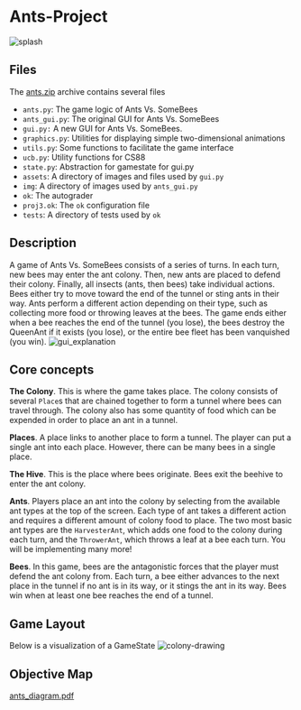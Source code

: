 # Ants-Project
![splash](https://user-images.githubusercontent.com/98563830/215884908-0aee7a6f-d024-4809-b167-9eea25b9304a.png)

## Files
<p>The <a href="ants.zip">ants.zip</a> archive contains several files
<ul>
  <li><code>ants.py</code>: The game logic of Ants Vs. SomeBees</li>
  <li><code>ants_gui.py</code>: The original GUI for Ants Vs. SomeBees</li>
  <li><code>gui.py:</code> A new GUI for Ants Vs. SomeBees.</li>
  <li><code>graphics.py</code>: Utilities for displaying simple two-dimensional animations</li>
  <li><code>utils.py</code>: Some functions to facilitate the game interface</li>
  <li><code>ucb.py</code>: Utility functions for CS88</li>
  <li><code>state.py</code>: Abstraction for gamestate for gui.py</li>
  <li><code>assets</code>: A directory of images and files used by <code>gui.py</code></li>
  <li><code>img</code>: A directory of images used by <code>ants_gui.py</code></li>
  <li><code>ok</code>: The autograder</li>
  <li><code>proj3.ok</code>: The <code>ok</code> configuration file</li>
  <li><code>tests</code>: A directory of tests used by <code>ok</code></li>
</ul>

## Description
A game of Ants Vs. SomeBees consists of a series of turns. In each turn, new bees may enter the ant colony. Then, new ants are placed to defend their colony. Finally, all insects (ants, then bees) take individual actions. Bees either try to move toward the end of the tunnel or sting ants in their way. Ants perform a different action depending on their type, such as collecting more food or throwing leaves at the bees. The game ends either when a bee reaches the end of the tunnel (you lose), the bees destroy the QueenAnt if it exists (you lose), or the entire bee fleet has been vanquished (you win).
![gui_explanation](https://user-images.githubusercontent.com/98563830/215885515-33c17df2-822f-42b6-b80b-7a7a5d5eb37f.png)

## Core concepts
<p><strong>The Colony</strong>. This is where the game takes place. The colony consists of
several <code>Place</code>s that are chained together to form a tunnel where bees can
travel through. The colony also has some quantity of food which can be expended
in order to place an ant in a tunnel.</p>

<p><strong>Places</strong>. A place links to another place to form a tunnel. The player can
put a single ant into each place. However, there can be many bees in a single
place.</p>

<p><strong>The Hive</strong>. This is the place where bees originate. Bees exit the beehive to
enter the ant colony.</p>

<p><strong>Ants</strong>. Players place an ant into the colony by selecting from the
available ant types at the top of the screen.
Each type of ant takes a different action and requires a different
amount of colony food to place. The two most basic ant types are the <code>HarvesterAnt</code>,
which adds one food to the colony during each turn, and the <code>ThrowerAnt</code>, which
throws a leaf at a bee each turn. You will be implementing many more!</p>

<p><strong>Bees</strong>. In this game, bees are the antagonistic forces that the player must
defend the ant colony from. Each turn, a bee either advances to the next place in
the tunnel if no ant is in its way, or it stings the ant in its way. Bees win
when at least one bee reaches the end of a tunnel.</p>

## Game Layout
Below is a visualization of a GameState
![colony-drawing](https://user-images.githubusercontent.com/98563830/215889158-a5ffedd2-2ac8-45ae-aee4-5f5ed61f700a.png)

## Objective Map
[ants_diagram.pdf](https://github.com/ddoanh/Ants-Project/files/10551301/ants_diagram.pdf)

